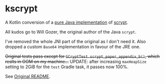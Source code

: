 kscrypt
=======

A Kotlin conversion of a [pure Java implementation](https://github.com/wg/scrypt)
of [scrypt](http://www.tarsnap.com/scrypt/scrypt.pdf).

All kudos go to Will Gozer, the original author of the Java `scrypt`.

I've removed the whole JNI part of the original as I don't need it. Also
dropped a custom `Base64` implementation in favour of the JRE one.

~~Original tests pass except for `SCryptTest.scrypt_paper_appendix_b()`, which reslts in OOM on my machine...~~
UPDATE: after increasing `maxHeapSize` setting to 2GiB for the `test` Gradle task, it passes now 100%.

See [Original README](README.orig).